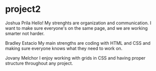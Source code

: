# project2



Joshua Prila
Hello! My strenghts are organization and communication. I want to make sure everyone's on the same page, and we are working smarter not harder. 

Bradley Estacio
My main strengths are coding with HTML and CSS and making sure everyone knows what they need to work on.

Jovany Melchor
I enjoy working with grids in CSS and having proper structure throughout any project.


